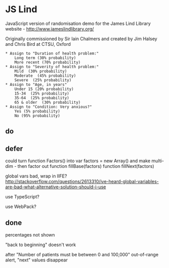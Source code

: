 
# JS Lind

JavaScript version of randomisation demo for the James Lind Library website - http://www.jameslindlibrary.org/

Originally commissioned by Sir Iain Chalmers and created by Jim Halsey and Chris Bird at CTSU, Oxford

    * Assign to "Duration of health problem:"
        Long term (30% probability)
        More recent (70% probability)
    * Assign to "Severity of health problem:"
        Mild  (30% probability)
        Moderate  (45% probability)
        Severe  (25% probability)
    * Assign to "Age, in years"
        Under 15 (20% probability)
        15-34  (25% probability)
        35-64  (25% probability)
        65 & older  (30% probability)
    * Assign to "Condition: Very anxious?"
        Yes (5% probability)
        No (95% probability)

## do



## defer

could turn function Factors() into var factors = new Array() and make multi-dim - then factor out function fillBase(factors) function fillNext(factors)

global vars bad, wrap in IIFE? http://stackoverflow.com/questions/2613310/ive-heard-global-variables-are-bad-what-alternative-solution-should-i-use

use TypeScript?

use WebPack?

## done

percentages not shown

"back to beginning" doesn't work

after "Number of patients must be between 0 and 100,000" out-of-range alert, "next" values disappear